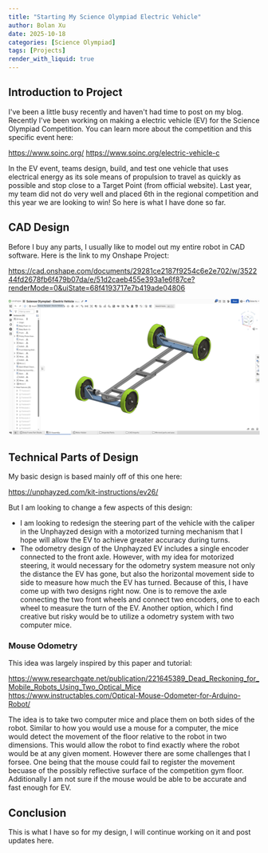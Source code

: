 ```yaml
---
title: "Starting My Science Olympiad Electric Vehicle"
author: Bolan Xu
date: 2025-10-18
categories: [Science Olympiad]
tags: [Projects]
render_with_liquid: true
---
```


## Introduction to Project

I've been a little busy recently and haven't had time to post on my blog. Recently I've been working on making a electric vehicle (EV) for the Science Olympiad Competition. You can learn more about the competition and this specific event here:

<https://www.soinc.org/>
<https://www.soinc.org/electric-vehicle-c>

In the EV event, teams design, build, and test one vehicle that uses electrical energy as its sole means of propulsion to travel as quickly as possible and stop close to a Target Point (from official website).
Last year, my team did not do very well and placed 6th in the regional competition and this year we are looking to win! So here is what I have done so far.

## CAD Design
Before I buy any parts, I usually like to model out my entire robot in CAD software. Here is the link to my Onshape Project:

<https://cad.onshape.com/documents/29281ce2187f9254c6e2e702/w/352244fd2678fb6f479b07da/e/51d2caeb455e393a1e6f87ce?renderMode=0&uiState=68f4193717e7b419ade04806>

![](https://raw.githubusercontent.com/bolanxu/bolanxu.github.io/refs/heads/main/assets/images/ev_onshape_10_18_2025.png)

## Technical Parts of Design

My basic design is based mainly off of this one here:

<https://unphayzed.com/kit-instructions/ev26/>

But I am looking to change a few aspects of this design:

 - I am looking to redesign the steering part of the vehicle with the caliper in the Unphayzed design with a motorized turning mechanism that I hope will allow the EV to achieve greater accuracy during turns.
 - The odometry design of the Unphayzed EV includes a single encoder connected to the front axle. However, with my idea for motorized steering,
   it would necessary for the odometry system measure not only the distance the EV has gone, but also the horizontal movement side to side to measure how much the EV has turned.
   Because of this, I have come up with two designs right now. One is to remove the axle connecting the two front wheels and connect two encoders, one to each wheel to measure the turn of the EV.
   Another option, which I find creative but risky would be to utilize a odometry system with two computer mice.
 
### Mouse Odometry
This idea was largely inspired by this paper and tutorial:

<https://www.researchgate.net/publication/221645389_Dead_Reckoning_for_Mobile_Robots_Using_Two_Optical_Mice>
<https://www.instructables.com/Optical-Mouse-Odometer-for-Arduino-Robot/>

The idea is to take two computer mice and place them on both sides of the robot. Similar to how you would use a mouse for a computer, the mice would detect the movement of the floor relative to the robot in two dimensions.
This would allow the robot to find exactly where the robot would be at any given moment. However there are some challenges that I forsee. One being that the mouse could fail to register the movement becuase of the possibly
reflective surface of the competition gym floor. Additionally I am not sure if the mouse would be able to be accurate and fast enough for EV.

## Conclusion
This is what I have so for my design, I will continue working on it and post updates here.
